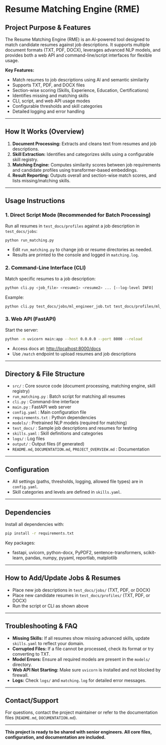 # Resume Matching Engine (RME)

## Project Purpose & Features
The Resume Matching Engine (RME) is an AI-powered tool designed to match candidate resumes against job descriptions. It supports multiple document formats (TXT, PDF, DOCX), leverages advanced NLP models, and provides both a web API and command-line/script interfaces for flexible usage.

**Key Features:**
- Match resumes to job descriptions using AI and semantic similarity
- Supports TXT, PDF, and DOCX files
- Section-wise scoring (Skills, Experience, Education, Certifications)
- Identifies missing and matching skills
- CLI, script, and web API usage modes
- Configurable thresholds and skill categories
- Detailed logging and error handling

---

## How It Works (Overview)
1. **Document Processing:** Extracts and cleans text from resumes and job descriptions.
2. **Skill Extraction:** Identifies and categorizes skills using a configurable skill registry.
3. **Matching Engine:** Computes similarity scores between job requirements and candidate profiles using transformer-based embeddings.
4. **Result Reporting:** Outputs overall and section-wise match scores, and lists missing/matching skills.

---

## Usage Instructions

### 1. Direct Script Mode (Recommended for Batch Processing)
Run all resumes in `test_docs/profiles` against a job description in `test_docs/jobs`:
```sh
python run_matching.py
```
- Edit `run_matching.py` to change job or resume directories as needed.
- Results are printed to the console and logged in `matching.log`.

### 2. Command-Line Interface (CLI)
Match specific resumes to a job description:
```sh
python cli.py <job_file> <resume1> <resume2> ... [--log-level INFO]
```
Example:
```sh
python cli.py test_docs/jobs/ml_engineer_job.txt test_docs/profiles/ml_candidate.txt
```

### 3. Web API (FastAPI)
Start the server:
```sh
python -m uvicorn main:app --host 0.0.0.0 --port 8000 --reload
```
- Access docs at: [http://localhost:8000/docs](http://localhost:8000/docs)
- Use `/match` endpoint to upload resumes and job descriptions

---

## Directory & File Structure
- `src/` : Core source code (document processing, matching engine, skill registry)
- `run_matching.py` : Batch script for matching all resumes
- `cli.py` : Command-line interface
- `main.py` : FastAPI web server
- `config.yaml` : Main configuration file
- `requirements.txt` : Python dependencies
- `models/` : Pretrained NLP models (required for matching)
- `test_docs/` : Sample job descriptions and resumes for testing
- `skills.yaml` : Skill definitions and categories
- `logs/` : Log files
- `output/` : Output files (if generated)
- `README.md`, `DOCUMENTATION.md`, `PROJECT_OVERVIEW.md` : Documentation

---

## Configuration
- All settings (paths, thresholds, logging, allowed file types) are in `config.yaml`.
- Skill categories and levels are defined in `skills.yaml`.

---

## Dependencies
Install all dependencies with:
```sh
pip install -r requirements.txt
```
Key packages:
- fastapi, uvicorn, python-docx, PyPDF2, sentence-transformers, scikit-learn, pandas, numpy, pyyaml, reportlab, matplotlib

---

## How to Add/Update Jobs & Resumes
- Place new job descriptions in `test_docs/jobs/` (TXT, PDF, or DOCX)
- Place new candidate resumes in `test_docs/profiles/` (TXT, PDF, or DOCX)
- Run the script or CLI as shown above

---

## Troubleshooting & FAQ
- **Missing Skills:** If all resumes show missing advanced skills, update `skills.yaml` to reflect your domain.
- **Corrupted Files:** If a file cannot be processed, check its format or try converting to TXT.
- **Model Errors:** Ensure all required models are present in the `models/` directory.
- **Web API Not Starting:** Make sure `uvicorn` is installed and not blocked by firewall.
- **Logs:** Check `logs/` and `matching.log` for detailed error messages.

---

## Contact/Support
For questions, contact the project maintainer or refer to the documentation files (`README.md`, `DOCUMENTATION.md`).

---

**This project is ready to be shared with senior engineers. All core files, configuration, and documentation are included.** 